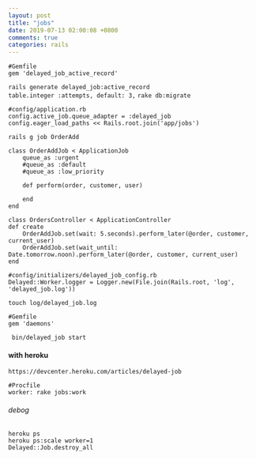 ```yaml
---
layout: post
title: "jobs"
date: 2019-07-13 02:00:08 +0800
comments: true
categories: rails
---
```


```
#Gemfile
gem 'delayed_job_active_record'  
```

`rails generate delayed_job:active_record`  
`table.integer :attempts, default: 3,`
`rake db:migrate`  

```
#config/application.rb
config.active_job.queue_adapter = :delayed_job
config.eager_load_paths << Rails.root.join('app/jobs')
```

`rails g job OrderAdd`  

```
class OrderAddJob < ApplicationJob
    queue_as :urgent
    #queue_as :default
    #queue_as :low_priority

    def perform(order, customer, user)
        
    end
end

class OrdersController < ApplicationController
def create
    OrderAddJob.set(wait: 5.seconds).perform_later(@order, customer, current_user)
    OrderAddJob.set(wait_until: Date.tomorrow.noon).perform_later(@order, customer, current_user)
end
```

```
#config/initializers/delayed_job_config.rb
Delayed::Worker.logger = Logger.new(File.join(Rails.root, 'log', 'delayed_job.log'))
```

`touch log/delayed_job.log`  

```
#Gemfile
gem 'daemons'
```

` bin/delayed_job start`  


#### with heroku
`https://devcenter.heroku.com/articles/delayed-job`  

```
#Procfile
worker: rake jobs:work
```

###### debog
`heroku ps`  
`heroku ps:scale worker=1`  
`Delayed::Job.destroy_all`